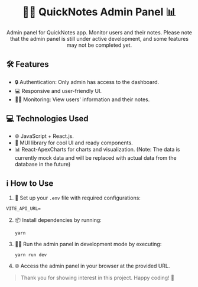 <h1 align="center">👨‍💼 QuickNotes Admin Panel 📊</h1>

<p align="center">
    Admin panel for QuickNotes app. Monitor users and their notes. Please note that the admin panel is still under active development, and some features may not be completed yet.
</p> 

## 🛠️ Features

- 🔒 Authentication: Only admin has access to the dashboard.
- 💻 Responsive and user-friendly UI.
- 🕵️‍♂️ Monitoring: View users' information and their notes.


## 💻 Technologies Used

- 🌐 JavaScript + React.js.
- 🎨 MUI library for cool UI and ready components.
- 📊 React-ApexCharts for charts and visualization. (Note: The data is currently mock data and will be replaced with actual data from the database in the future)


## ℹ️ How to Use

1. 📝 Set up your `.env` file with required configurations:
```
VITE_API_URL=
```

2. 📦 Install dependencies by running:
    ```
    yarn
    ```

3. 🏃‍♂️ Run the admin panel in development mode by executing:
    ```
    yarn run dev
    ```

4. 🌐 Access the admin panel in your browser at the provided URL.

> Thank you for showing interest in this project. Happy coding! 🎉
